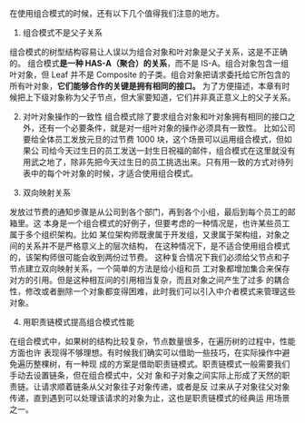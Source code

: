 在使用组合模式的时候，还有以下几个值得我们注意的地方。

1. 组合模式不是父子关系
   
组合模式的树型结构容易让人误以为组合对象和叶对象是父子关系，这是不正确的。
组合模式**是一种 HAS-A（聚合）的关系**，而不是 IS-A。组合对象包含一组叶对象，但 Leaf
并不是 Composite 的子类。组合对象把请求委托给它所包含的所有叶对象，**它们能够合作的关键是拥有相同的接口。**
为了方便描述，本章有时候把上下级对象称为父子节点，但大家要知道，它们并非真正意义上的父子关系。

2. 对叶对象操作的一致性
组合模式除了要求组合对象和叶对象拥有相同的接口之外，还有一个必要条件，就是对一组叶对象的操作必须具有一致性。
比如公司要给全体员工发放元旦的过节费 1000 块，这个场景可以运用组合模式，但如果公
司给今天过生日的员工发送一封生日祝福的邮件，组合模式在这里就没有用武之地了，除非先把今天过生日的员工挑选出来。只有用一致的方式对待列表中的每个叶对象的时候，才适合使用组合模式。

3. 双向映射关系
   
发放过节费的通知步骤是从公司到各个部门，再到各个小组，最后到每个员工的邮箱里。这
本身是一个组合模式的好例子，但要考虑的一种情况是，也许某些员工属于多个组织架构。比如
某位架构师既隶属于开发组，又隶属于架构组，对象之间的关系并不是严格意义上的层次结构，
在这种情况下，是不适合使用组合模式的，该架构师很可能会收到两份过节费。
这种复合情况下我们必须给父节点和子节点建立双向映射关系，一个简单的方法是给小组和员
工对象都增加集合来保存对方的引用。但是这种相互间的引用相当复杂，而且对象之间产生了过多
的耦合性，修改或者删除一个对象都变得困难，此时我们可以引入中介者模式来管理这些对象。

4. 用职责链模式提高组合模式性能
   
在组合模式中，如果树的结构比较复杂，节点数量很多，在遍历树的过程中，性能方面也许
表现得不够理想。有时候我们确实可以借助一些技巧，在实际操作中避免遍历整棵树，有一种现
成的方案是借助职责链模式。职责链模式一般需要我们手动去设置链条，但在组合模式中，父对
象和子对象之间实际上形成了天然的职责链。让请求顺着链条从父对象往子对象传递，或者是反
过来从子对象往父对象传递，直到遇到可以处理该请求的对象为止，这也是职责链模式的经典运
用场景之一。